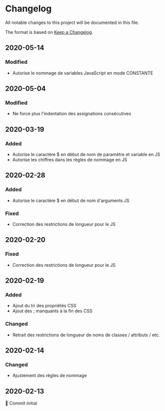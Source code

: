 # Changelog
All notable changes to this project will be documented in this file.

The format is based on [Keep a Changelog](https://keepachangelog.com/en/1.0.0/).

## 2020-05-14
### Modified
- Autorise le nommage de variables JavaScript en mode CONSTANTE

## 2020-05-04
### Modified
- Ne force plus l'indentation des assignations consécutives

## 2020-03-19
### Added
- Autorise le caractère $ en début de nom de paramètre et variable en JS
- Autorise les chiffres dans les règles de nommage en JS

## 2020-02-28
### Added
- Autorise le caractère $ en début de nom d'arguments JS

### Fixed
- Correction des restrictions de longueur pour le JS

## 2020-02-20
### Fixed
- Correction des restrictions de longueur pour le JS

## 2020-02-19
### Added
- Ajout du tri des propriétés CSS
- Ajout des ; manquants à la fin des CSS

### Changed
- Retrait des restrictions de longueur de noms de classes / attributs / etc.

## 2020-02-14
### Changed
- Ajustement des règles de nommage

## 2020-02-13
🎉 Commit initial
